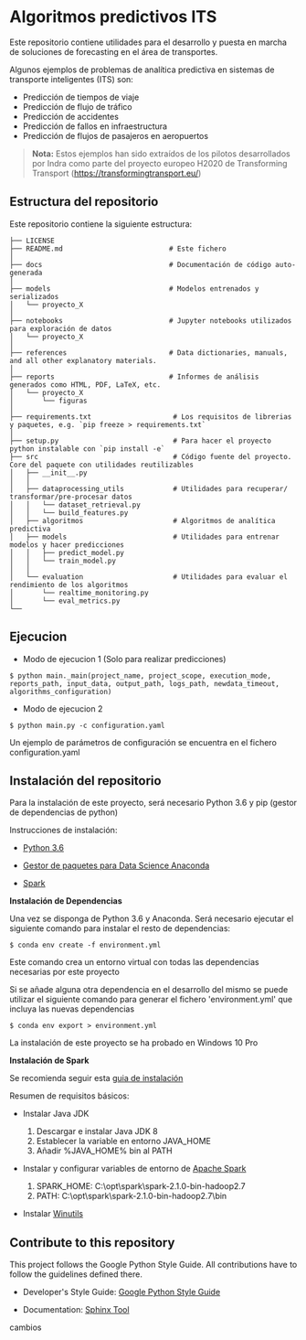 # Algoritmos predictivos ITS

Este repositorio contiene utilidades para el desarrollo y puesta en marcha de soluciones de forecasting en el área de transportes. 

Algunos ejemplos de problemas de analítica predictiva en sistemas de transporte inteligentes (ITS) son:
-  Predicción de tiempos de viaje
-  Predicción de flujo de tráfico
-  Predicción de accidentes
-  Predicción de fallos en infraestructura
-  Predicción de flujos de pasajeros en aeropuertos 

> **Nota:** Estos ejemplos han sido extraídos de los pilotos desarrollados por Indra como parte del proyecto europeo H2020 de Transforming Transport (https://transformingtransport.eu/) 

## Estructura del repositorio
Este repositorio contiene la siguiente estructura:
```
├── LICENSE
├── README.md                          # Este fichero
│
├── docs                               # Documentación de código auto-generada
│
├── models                             # Modelos entrenados y serializados 
│   └── proyecto_X             
│
├── notebooks                          # Jupyter notebooks utilizados para exploración de datos
│   └── proyecto_X             
│
├── references                         # Data dictionaries, manuals, and all other explanatory materials.
│
├── reports                            # Informes de análisis generados como HTML, PDF, LaTeX, etc.
│   └── proyecto_X             
│       └── figuras        
│
├── requirements.txt                    # Los requisitos de librerias y paquetes, e.g. `pip freeze > requirements.txt`
│
├── setup.py                            # Para hacer el proyecto python instalable con `pip install -e`
├── src                                 # Código fuente del proyecto. Core del paquete con utilidades reutilizables
│   ├── __init__.py    
│   │
│   ├── dataprocessing_utils            # Utilidades para recuperar/ transformar/pre-procesar datos 
│   │   └── dataset_retrieval.py
│   │   └── build_features.py
│   ├── algoritmos                      # Algoritmos de analítica predictiva
│   ├── models                          # Utilidades para entrenar modelos y hacer predicciones
│   │   ├── predict_model.py
│   │   └── train_model.py
│   │
│   └── evaluation                      # Utilidades para evaluar el rendimiento de los algoritmos 
│       └── realtime_monitoring.py
│       └── eval_metrics.py
└── 
```

## Ejecucion

- Modo de ejecucion 1 (Solo para realizar predicciones)
```
$ python main._main(project_name, project_scope, execution_mode, reports_path, input_data, output_path, logs_path, newdata_timeout, algorithms_configuration)
```
 
- Modo de ejecucion 2
```
$ python main.py -c configuration.yaml
```

Un ejemplo de parámetros de configuración se encuentra en el fichero configuration.yaml



## Instalación del repositorio
Para la instalación de este proyecto, será necesario Python 3.6 y pip (gestor de dependencias de python)

Instrucciones de instalación:

- [Python 3.6](https://www.python.org/downloads/)

- [Gestor de paquetes para Data Science Anaconda](https://docs.anaconda.com/anaconda/install/)

- [Spark](http://desappstre.com/guia-de-instalacion-de-apache-spark-en-windows/)


**Instalación de Dependencias**

Una vez se disponga de Python 3.6 y Anaconda. Será necesario ejecutar el siguiente comando para instalar el resto de dependencias:

```
$ conda env create -f environment.yml​
```

Este comando crea un entorno virtual con todas las dependencias necesarias por este proyecto

Si se añade alguna otra dependencia en el desarrollo del mismo se puede utilizar el siguiente comando para generar el fichero 'environment.yml' que incluya las nuevas dependencias

```
$ conda env export > environment.yml
```

La instalación de este proyecto se ha probado en Windows 10 Pro


**Instalación de Spark**

Se recomienda seguir esta [guia de instalación](http://desappstre.com/guia-de-instalacion-de-apache-spark-en-windows/)

Resumen de requisitos básicos:

- Instalar Java JDK

    1) Descargar e instalar Java JDK 8 
    2) Establecer la variable en entorno JAVA_HOME
    3) Añadir %JAVA_HOME% bin al PATH

- Instalar y configurar variables de entorno de [Apache Spark](http://spark.apache.org/downloads.html)
    
    1) SPARK_HOME: C:\opt\spark\spark-2.1.0-bin-hadoop2.7
    2) PATH:  C:\opt\spark\spark-2.1.0-bin-hadoop2.7\bin

- Instalar [Winutils](https://github.com/steveloughran/winutils)

## Contribute to this repository
This project follows the Google Python Style Guide. All contributions have to follow the guidelines defined there.

- Developer's Style Guide: [Google Python Style Guide](https://github.com/google/styleguide/blob/gh-pages/pyguide.md)

- Documentation: [Sphinx Tool](http://www.sphinx-doc.org)



cambios 


